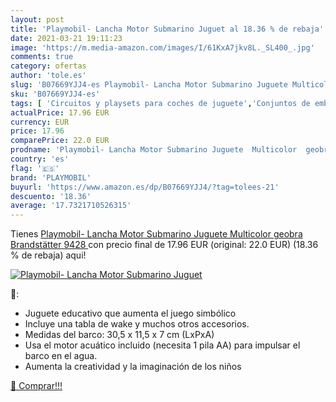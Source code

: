 ```yaml
---
layout: post
title: 'Playmobil- Lancha Motor Submarino Juguet al 18.36 % de rebaja'
date: 2021-03-21 19:11:23
image: 'https://m.media-amazon.com/images/I/61KxA7jkv8L._SL400_.jpg'
comments: true
category: ofertas
author: 'tole.es'
slug: 'B07669YJJ4-es Playmobil- Lancha Motor Submarino Juguete Multicolor...'
sku: 'B07669YJJ4-es'
tags: [ 'Circuitos y playsets para coches de juguete','Conjuntos de embarcaciones para niños','Juguetes','Juguetes y juegos','Vehículos de juguete para niños','playmobil','playmobil-', ]
actualPrice: 17.96 EUR
currency: EUR
price: 17.96
comparePrice: 22.0 EUR
prodname: 'Playmobil- Lancha Motor Submarino Juguete  Multicolor  geobra Brandstätter 9428 '
country: 'es'
flag: '🇪🇸'
brand: 'PLAYMOBIL'
buyurl: 'https://www.amazon.es/dp/B07669YJJ4/?tag=tolees-21'
descuento: '18.36'
average: '17.7321710526315'
---
```


Tienes [Playmobil- Lancha Motor Submarino Juguete  Multicolor  geobra Brandstätter 9428 ](https://www.amazon.es/dp/B07669YJJ4/?tag=tolees-21) con precio final de  17.96 EUR (original: 22.0 EUR) (18.36 %  de rebaja) aqui!

[![Playmobil- Lancha Motor Submarino Juguet](https://m.media-amazon.com/images/I/61KxA7jkv8L._SL400_.jpg)](https://www.amazon.es/dp/B07669YJJ4/?tag=tolees-21)

🔎:

- Juguete educativo que aumenta el juego simbólico
- Incluye una tabla de wake y muchos otros accesorios.
- Medidas del barco: 30,5 x 11,5 x 7 cm (LxPxA)
- Usa el motor acuático incluido (necesita 1 pila AA) para impulsar el barco en el agua.
- Aumenta la creatividad y la imaginación de los niños

[🛒 Comprar!!!](https://www.amazon.es/dp/B07669YJJ4/?tag=tolees-21)
